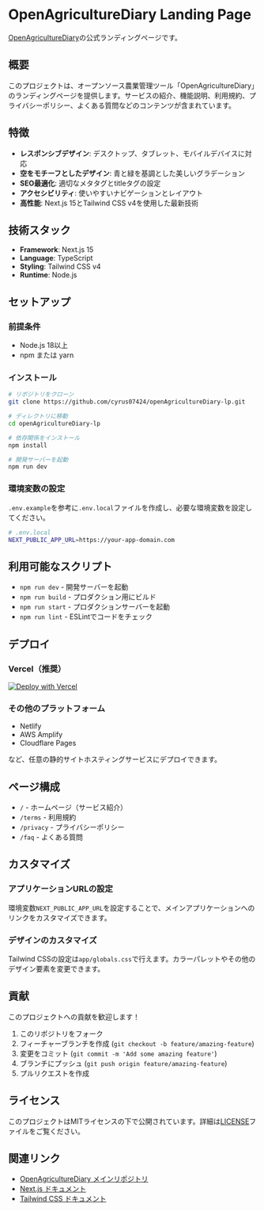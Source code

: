# OpenAgricultureDiary Landing Page

[OpenAgricultureDiary](https://github.com/cyrus07424/openAgricultureDiary)の公式ランディングページです。

## 概要

このプロジェクトは、オープンソース農業管理ツール「OpenAgricultureDiary」のランディングページを提供します。サービスの紹介、機能説明、利用規約、プライバシーポリシー、よくある質問などのコンテンツが含まれています。

## 特徴

- **レスポンシブデザイン**: デスクトップ、タブレット、モバイルデバイスに対応
- **空をモチーフとしたデザイン**: 青と緑を基調とした美しいグラデーション
- **SEO最適化**: 適切なメタタグとtitleタグの設定
- **アクセシビリティ**: 使いやすいナビゲーションとレイアウト
- **高性能**: Next.js 15とTailwind CSS v4を使用した最新技術

## 技術スタック

- **Framework**: Next.js 15
- **Language**: TypeScript
- **Styling**: Tailwind CSS v4
- **Runtime**: Node.js

## セットアップ

### 前提条件

- Node.js 18以上
- npm または yarn

### インストール

```bash
# リポジトリをクローン
git clone https://github.com/cyrus07424/openAgricultureDiary-lp.git

# ディレクトリに移動
cd openAgricultureDiary-lp

# 依存関係をインストール
npm install

# 開発サーバーを起動
npm run dev
```

### 環境変数の設定

`.env.example`を参考に`.env.local`ファイルを作成し、必要な環境変数を設定してください。

```bash
# .env.local
NEXT_PUBLIC_APP_URL=https://your-app-domain.com
```

## 利用可能なスクリプト

- `npm run dev` - 開発サーバーを起動
- `npm run build` - プロダクション用にビルド
- `npm run start` - プロダクションサーバーを起動
- `npm run lint` - ESLintでコードをチェック

## デプロイ

### Vercel（推奨）

[![Deploy with Vercel](https://vercel.com/button)](https://vercel.com/new/clone?repository-url=https://github.com/cyrus07424/openAgricultureDiary-lp)

### その他のプラットフォーム

- Netlify
- AWS Amplify
- Cloudflare Pages

など、任意の静的サイトホスティングサービスにデプロイできます。

## ページ構成

- `/` - ホームページ（サービス紹介）
- `/terms` - 利用規約
- `/privacy` - プライバシーポリシー
- `/faq` - よくある質問

## カスタマイズ

### アプリケーションURLの設定

環境変数`NEXT_PUBLIC_APP_URL`を設定することで、メインアプリケーションへのリンクをカスタマイズできます。

### デザインのカスタマイズ

Tailwind CSSの設定は`app/globals.css`で行えます。カラーパレットやその他のデザイン要素を変更できます。

## 貢献

このプロジェクトへの貢献を歓迎します！

1. このリポジトリをフォーク
2. フィーチャーブランチを作成 (`git checkout -b feature/amazing-feature`)
3. 変更をコミット (`git commit -m 'Add some amazing feature'`)
4. ブランチにプッシュ (`git push origin feature/amazing-feature`)
5. プルリクエストを作成

## ライセンス

このプロジェクトはMITライセンスの下で公開されています。詳細は[LICENSE](LICENSE)ファイルをご覧ください。

## 関連リンク

- [OpenAgricultureDiary メインリポジトリ](https://github.com/cyrus07424/openAgricultureDiary)
- [Next.js ドキュメント](https://nextjs.org/docs)
- [Tailwind CSS ドキュメント](https://tailwindcss.com/docs)
